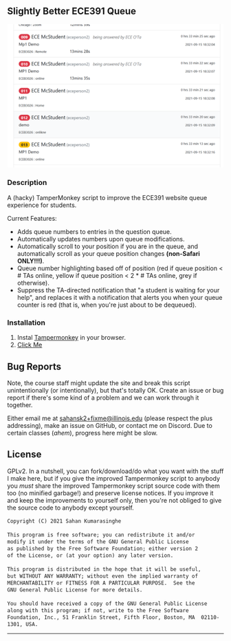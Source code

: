 ## Slightly Better ECE391 Queue

![Preview of Slightly Better ECE391 Queue](preview-slightlybetterece391queue.PNG)

### Description

A (hacky) TamperMonkey script to improve the ECE391 website queue experience for students.

Current Features:

* Adds queue numbers to entries in the question queue.
* Automatically updates numbers upon queue modifications.
* Automatically scroll to your position if you are in the queue, and automatically scroll as your queue position changes **(non-Safari ONLY!!!)**.
* Queue number highlighting based off of position (red if queue position < # TAs online, yellow if queue position < 2 * # TAs online, grey if otherwise).
* Suppress the TA-directed notification that "a student is waiting for your help", and replaces it with a notification that alerts you when your queue counter is red (that is, when you're just about to be dequeued).

### Installation

1. Instal [Tampermonkey](https://www.tampermonkey.net/) in your browser.
2. [Click Me](https://github.com/sahansk2/slightly-better-ece391-webqueue/raw/main/slightlybetterece391queue.tamper.js)

## Bug Reports

Note, the course staff might update the site and break this script unintentionally (or intentionally), but that's totally OK.
Create an issue or bug report if there's some kind of a problem and we can work through it together.

Either email me at sahansk2+fixme@illinois.edu (please respect the plus addressing), make an issue on GitHub, or contact me on Discord. Due to certain classes (*ahem*), progress here might be slow.

## License

GPLv2. In a nutshell, you can fork/download/do what you want with the stuff I make here, but if you give the improved Tampermonkey script to anybody you _must_ share the improved Tampermonkey script source code with them too (no minified garbage!) and preserve license notices. If you improve it and keep the improvements to yourself only, then you're not obliged to give the source code to anybody except yourself.

```
Copyright (C) 2021 Sahan Kumarasinghe

This program is free software; you can redistribute it and/or
modify it under the terms of the GNU General Public License
as published by the Free Software Foundation; either version 2
of the License, or (at your option) any later version.

This program is distributed in the hope that it will be useful,
but WITHOUT ANY WARRANTY; without even the implied warranty of
MERCHANTABILITY or FITNESS FOR A PARTICULAR PURPOSE.  See the
GNU General Public License for more details.

You should have received a copy of the GNU General Public License
along with this program; if not, write to the Free Software
Foundation, Inc., 51 Franklin Street, Fifth Floor, Boston, MA  02110-1301, USA.
```

<hr/>


